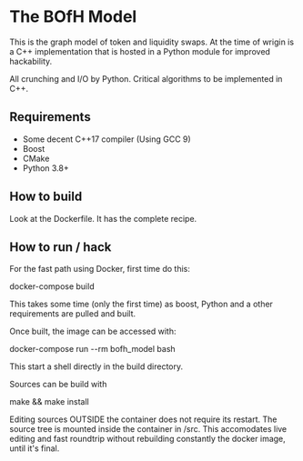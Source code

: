 The BOfH Model
==============

This is the graph model of token and liquidity swaps.
At the time of wrigin is a C++ implementation that is hosted in a Python module for improved hackability.

All crunching and I/O by Python. Critical algorithms to be implemented in C++.

Requirements
------------

- Some decent C++17 compiler (Using GCC 9)
- Boost
- CMake
- Python 3.8+

How to build
------------

Look at the Dockerfile. It has the complete recipe.


How to run / hack
-----------------

For the fast path using Docker, first time do this:

  docker-compose build 

This takes some time (only the first time) as boost, Python and a other requirements are pulled and built.

Once built, the image can be accessed with:

  docker-compose run --rm bofh_model bash

This start a shell directly in the build directory. 

Sources can be build with

  make && make install

Editing sources OUTSIDE the container does not require its restart. 
The source tree is mounted inside the container in /src. This accomodates live editing and fast roundtrip without rebuilding constantly the docker image, until it's final.


